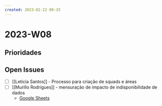 ```yaml
---
created: 2023-02-22 09:33
---
```


# 2023-W08

## Prioridades


## Open Issues
- [ ] [[Leticia Santos]] - Processo para criação de squads e áreas
- [ ] [[Murillo Rodrigues]] - mensuração de impacto de indisponibilidade de dados
	- [Google Sheets](https://docs.google.com/spreadsheets/d/1pIq86XYMeihUeu7CYTaraVfpbFbm6BSmIarWgAPgSCg/edit#gid=1383260531)
